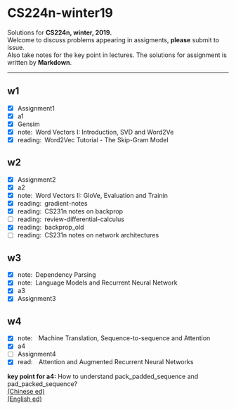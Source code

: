 # CS224n-winter19

Solutions for **CS224n, winter, 2019.**    
Welcome to discuss problems appearing in assigments, **please** submit to issue.    
Also take notes for the key point in lectures.
The solutions for assignment is written by **Markdown**.    
    
<!-- CS224n-win-2019练习答案。    
问题请提交至issue，欢迎各位一起讨论。    
需要书写的答案都是用**Markdown**写的，内容为全英文。    
水平有限，望各位不吝指教。    
部分答案有缺失，紧急补课中···     -->
***

## w1
- [x] Assignment1
- [x] a1
- [x] Gensim
- [x] note:&ensp;Word Vectors I: Introduction, SVD and Word2Ve
- [x] reading:&ensp;Word2Vec Tutorial - The Skip-Gram Model
&nbsp;

## w2

- [x] Assignment2
- [x] a2
- [x] note:&ensp;Word Vectors II: GloVe, Evaluation and Trainin
- [x] reading:&ensp;gradient-notes
- [x] reading:&ensp;CS231n notes on backprop
- [ ] reading:&ensp;review-differential-calculus
- [x] reading:&ensp;backprop_old
- [ ] reading:&ensp;CS231n notes on network architectures
&nbsp;

## **w3**

- [x] note:&ensp;Dependency Parsing 
- [x] note:&ensp;Language Models and Recurrent Neural Network
- [x] a3
- [x] Assignment3

## **w4**

- [x] note:&emsp;Machine Translation, Sequence-to-sequence and Attention
- [x] a4
- [ ] Assignment4
- [x] read:&emsp;Attention and Augmented Recurrent Neural Networks

**key point for a4:**
How to understand pack_padded_sequence and pad_packed_sequence?    
[(Chinese ed)](https://blog.csdn.net/lssc4205/article/details/79474735)    
[(English ed)](https://gist.github.com/HarshTrivedi/f4e7293e941b17d19058f6fb90ab0fec)

